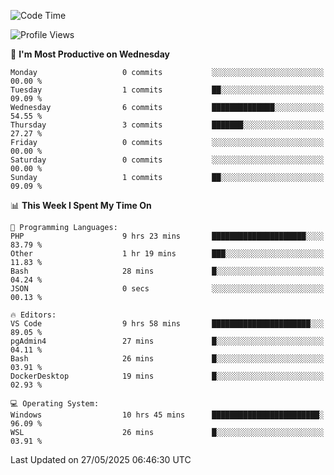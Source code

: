 <!--START_SECTION:waka-->
![Code Time](http://img.shields.io/badge/Code%20Time-5%2C026%20hrs%206%20mins-blue)

![Profile Views](http://img.shields.io/badge/Profile%20Views-3-blue)

📅 **I'm Most Productive on Wednesday** 

```text
Monday                   0 commits           ░░░░░░░░░░░░░░░░░░░░░░░░░   00.00 % 
Tuesday                  1 commits           ██░░░░░░░░░░░░░░░░░░░░░░░   09.09 % 
Wednesday                6 commits           ██████████████░░░░░░░░░░░   54.55 % 
Thursday                 3 commits           ███████░░░░░░░░░░░░░░░░░░   27.27 % 
Friday                   0 commits           ░░░░░░░░░░░░░░░░░░░░░░░░░   00.00 % 
Saturday                 0 commits           ░░░░░░░░░░░░░░░░░░░░░░░░░   00.00 % 
Sunday                   1 commits           ██░░░░░░░░░░░░░░░░░░░░░░░   09.09 % 
```


📊 **This Week I Spent My Time On** 

```text
💬 Programming Languages: 
PHP                      9 hrs 23 mins       █████████████████████░░░░   83.79 % 
Other                    1 hr 19 mins        ███░░░░░░░░░░░░░░░░░░░░░░   11.83 % 
Bash                     28 mins             █░░░░░░░░░░░░░░░░░░░░░░░░   04.24 % 
JSON                     0 secs              ░░░░░░░░░░░░░░░░░░░░░░░░░   00.13 % 

🔥 Editors: 
VS Code                  9 hrs 58 mins       ██████████████████████░░░   89.05 % 
pgAdmin4                 27 mins             █░░░░░░░░░░░░░░░░░░░░░░░░   04.11 % 
Bash                     26 mins             █░░░░░░░░░░░░░░░░░░░░░░░░   03.91 % 
DockerDesktop            19 mins             █░░░░░░░░░░░░░░░░░░░░░░░░   02.93 % 

💻 Operating System: 
Windows                  10 hrs 45 mins      ████████████████████████░   96.09 % 
WSL                      26 mins             █░░░░░░░░░░░░░░░░░░░░░░░░   03.91 % 
```


 Last Updated on 27/05/2025 06:46:30 UTC
<!--END_SECTION:waka-->
